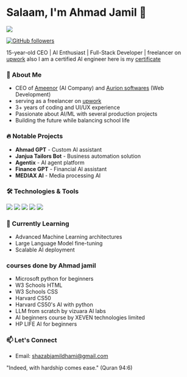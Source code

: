 # Salaam, I'm Ahmad Jamil 👋

<img src="https://avatars.githubusercontent.com/u/190023070?s=400&u=71d85456a4eafc54ddf90eb582a1bca21e0ec824&v=4">

[![GitHub followers](https://img.shields.io/github/followers/Ahmadjamil888?style=social)](https://github.com/Ahmadjamil888)

15-year-old CEO | AI Enthusiast | Full-Stack Developer | freelancer on [upwork](https://www.upwork.com/freelancers/~014d323b1c2d3274b6?viewMode=1)
also I am a certified AI engineer here is my [certificate](https://github.com/user-attachments/assets/6b687104-7f87-432d-89b9-2e05ce86abb6
) 
### 🚀 About Me
- CEO of [Ameenor](https://ameenor.odoo.com) (AI Company) and [Aurion softwares](https://aurionsoft.site/) (Web Development)
- serving as a freelancer on [upwork](https://www.upwork.com/freelancers/~014d323b1c2d3274b6?viewMode=1)
- 3+ years of coding and UI/UX experience
- Passionate about AI/ML with several production projects
- Building the future while balancing school life

### 🔥 Notable Projects
- **Ahmad GPT** - Custom AI assistant
- **Janjua Tailors Bot** - Business automation solution
- **Agentix** - AI agent platform
- **Finance GPT** - Financial AI assistant
- **MEDIAX AI** - Media processing AI

### 🛠️ Technologies & Tools
![](https://img.shields.io/badge/Code-Python-informational?style=flat&logo=python&logoColor=white&color=2bbc8a)
![](https://img.shields.io/badge/Code-JavaScript-informational?style=flat&logo=javascript&logoColor=white&color=2bbc8a)
![](https://img.shields.io/badge/ML-TensorFlow-informational?style=flat&logo=tensorflow&logoColor=white&color=2bbc8a)
![](https://img.shields.io/badge/Cloud-AWS-informational?style=flat&logo=amazon-aws&logoColor=white&color=2bbc8a)
![](https://img.shields.io/badge/Editor-VS_Code-informational?style=flat&logo=visual-studio-code&logoColor=white&color=2bbc8a)

### 🌱 Currently Learning
- Advanced Machine Learning architectures
- Large Language Model fine-tuning
- Scalable AI deployment

### courses done by Ahmad jamil
- Microsoft python for beginners 
- W3 Schools HTML
- W3 Schools CSS
- Harvard CS50
- Harvard CS50's AI with python
- LLM from scratch by vizuara AI labs
- AI beginners course by XEVEN technologies limited
- HP LIFE AI for beginners

### 📫 Let's Connect
- Email: [shazabjamildhami@gmail.com](mailto:shazabjamildhami@gmail.com)

"Indeed, with hardship comes ease." (Quran 94:6)
